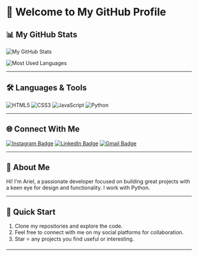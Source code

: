 # 👋 Welcome to My GitHub Profile

## 📊 My GitHub Stats

![My GitHub Stats](https://github-readme-stats.vercel.app/api?username=yourusername&show_icons=true&theme=radical)

![Most Used Languages](https://github-readme-stats.vercel.app/api/top-langs/?username=yourusername&layout=compact&theme=radical)

---

## 🛠️ Languages & Tools

![HTML5](https://img.shields.io/badge/-HTML5-E34F26?style=flat-square&logo=html5&logoColor=white)
![CSS3](https://img.shields.io/badge/-CSS3-1572B6?style=flat-square&logo=css3)
![JavaScript](https://img.shields.io/badge/-JavaScript-F7DF1E?style=flat-square&logo=javascript&logoColor=black)
![Python](https://img.shields.io/badge/-Python-3776AB?style=flat-square&logo=python&logoColor=white)

---

## 🌐 Connect With Me

[![Instagram Badge](https://img.shields.io/badge/-Instagram-E4405F?style=flat-square&logo=Instagram&logoColor=white)](https://www.instagram.com/ariel._morais)
[![LinkedIn Badge](https://img.shields.io/badge/-LinkedIn-blue?style=flat-square&logo=Linkedin&logoColor=white)]([https://www.linkedin.com/in/yourprofile/](https://www.linkedin.com/in/ariel-morais/))
[![Gmail Badge](https://img.shields.io/badge/-Gmail-D14836?style=flat-square&logo=Gmail&logoColor=white)](mailto:arielmorais644@gmail.com)

---

## 🎯 About Me

Hi! I'm Ariel, a passionate developer focused on building great projects with a keen eye for design and functionality. I work with Python.

---

## 🚀 Quick Start

1. Clone my repositories and explore the code.
2. Feel free to connect with me on my social platforms for collaboration.
3. Star ⭐ any projects you find useful or interesting.

---
